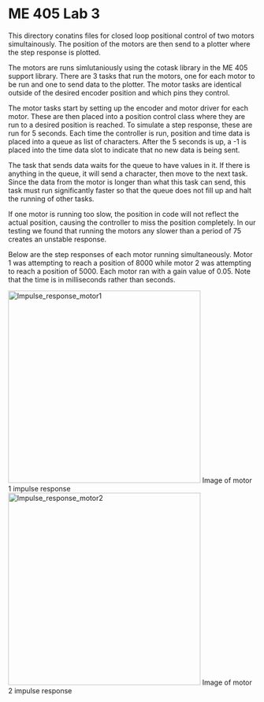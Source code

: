 # ME 405 Lab 3
This directory conatins files for closed loop positional control of two motors simultainously. The position of the motors are then send to a plotter where the step response is plotted.

The motors are runs simlutaniously using the cotask library in the ME 405 support library. There are 3 tasks that run the motors, one for each motor to be run and one to send data to the plotter. The motor tasks are identical outside of the desired encoder position and which pins they control.

The motor tasks start by setting up the encoder and motor driver for each motor. These are then placed into a position control class where they are run to a desired position is reached. To simulate a step response, these are run for 5 seconds. Each time the controller is run, position and time data is placed into a queue as list of characters. After the 5 seconds is up, a -1 is placed into the time data slot to indicate that no new data is being sent.

The task that sends data waits for the queue to have values in it. If there is anything in the queue, it will send a character, then move to the next task. Since the data from the motor is longer than what this task can send, this task must run significantly faster so that the queue does not fill up and halt the running of other tasks.

If one motor is running too slow, the position in code will not reflect the actual position, causing the controller to miss the position completely. In our testing we found that running the motors any slower than a period of 75 creates an unstable response.

Below are the step responses of each motor running simultaneously. Motor 1 was attempting to reach a position of 8000 while motor 2 was attempting to reach a position of 5000. Each motor ran with a gain value of 0.05. Note that the time is in milliseconds rather than seconds.

<img width="390" alt="Impulse_response_motor1" src="https://user-images.githubusercontent.com/57115504/218598967-d1ffb12c-1384-4dd5-b2a8-7443c0a9964d.png">
Image of motor 1 impulse response

<img width="390" alt="Impulse_response_motor2" src="https://user-images.githubusercontent.com/57115504/218599051-6930a792-12e3-48e5-8377-3c79cfdda0b4.png">
Image of motor 2 impulse response

